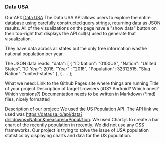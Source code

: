 ### Data USA

Our API: [Data USA](https://datausa.io/about/api/)
The Data USA API allows users to explore the entire database using carefully constructed query strings, returning data as JSON results. All of the visualizations on the page have a "show data" button on their top-right that displays the API call(s) used to generate that visualization. 

They have data across all states but the only free information wasthe national population per year.

The JSON data reads:
"data": [
{
  "ID Nation": "0100US",
  "Nation": "United States",
  "ID Year": 2016,
  "Year" : "2016",
  "Population": 32312515,
  "Slug Nation": "united-states"
  },
  { ....
  };

What we need:
Link to the Github Pages site where things are running
Title of your project
Description of target browsers (iOS? Android? Which ones? Which versions?)
Documentation needs to be written in Markdown (*.md) files, nicely formatted

Description of our project:
We used the US Population API. The API link we used was https://datausa.io/api/data?drilldowns=Nation&measures=Population. We used Chart.js to create a bar chart of the recently population in recently. We did not use any CSS frameworks. Our project is trying to solve the issue of USA population statistics by displaying charts and data for the US population.
